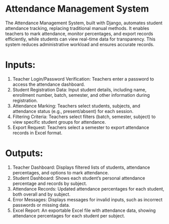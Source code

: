 # Attendance Management System 
The Attendance Management System, built with Django, automates student attendance tracking, replacing traditional manual methods. 
It enables teachers to mark attendance, monitor percentages, and export records efficiently, while students can view real-time data 
for transparency. This system reduces administrative workload and ensures accurate records.

# Inputs: 
1. Teacher Login/Password Verification: Teachers enter a password to access the attendance dashboard. 
2. Student Registration Data: Input student details, including name, enrollment number, batch, 
semester, and other information during registration. 
3. Attendance Marking: Teachers select students, subjects, and attendance status (e.g., present/absent) 
for each session. 
4. Filtering Criteria: Teachers select filters (batch, semester, subject) to view specific student groups for 
attendance. 
5. Export Request: Teachers select a semester to export attendance records in Excel format.
   
# Outputs: 
1. Teacher Dashboard: Displays filtered lists of students, attendance percentages, and options to mark 
attendance. 
2. Student Dashboard: Shows each student’s personal attendance percentage and records by subject. 
3. Attendance Records: Updated attendance percentages for each student, both overall and by subject. 
4. Error Messages: Displays messages for invalid inputs, such as incorrect passwords or missing data. 
5. Excel Report: An exportable Excel file with attendance data, showing attendance percentages for each 
student per subject.
